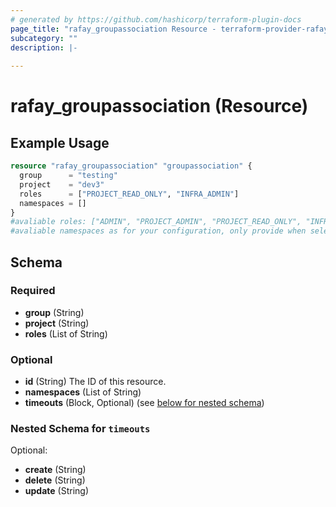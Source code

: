 ```yaml
---
# generated by https://github.com/hashicorp/terraform-plugin-docs
page_title: "rafay_groupassociation Resource - terraform-provider-rafay"
subcategory: ""
description: |-
  
---
```


# rafay_groupassociation (Resource)



## Example Usage

```terraform
resource "rafay_groupassociation" "groupassociation" {
  group      = "testing"
  project    = "dev3"
  roles      = ["PROJECT_READ_ONLY", "INFRA_ADMIN"]
  namespaces = []
}
#avaliable roles: ["ADMIN", "PROJECT_ADMIN", "PROJECT_READ_ONLY", "INFRA_ADMIN", "INFRA_READ_ONLY", "NAMESPACE_READ_ONLY", "NAMESPACE_ADMIN"]
#avaliable namespaces as for your configuration, only provide when selected roles are namespace options
```

<!-- schema generated by tfplugindocs -->
## Schema

### Required

- **group** (String)
- **project** (String)
- **roles** (List of String)

### Optional

- **id** (String) The ID of this resource.
- **namespaces** (List of String)
- **timeouts** (Block, Optional) (see [below for nested schema](#nestedblock--timeouts))

<a id="nestedblock--timeouts"></a>
### Nested Schema for `timeouts`

Optional:

- **create** (String)
- **delete** (String)
- **update** (String)


